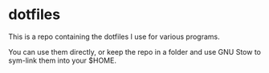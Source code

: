 # dotfiles

This is a repo containing the dotfiles I use for various programs.

You can use them directly, or keep the repo in a folder and use GNU Stow to
sym-link them into your $HOME.
